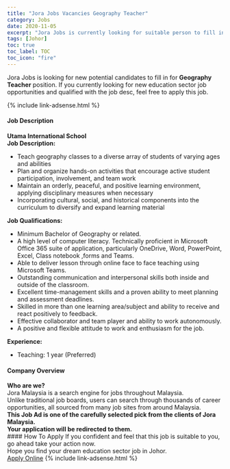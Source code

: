 ```yaml
---
title: "Jora Jobs Vacancies Geography Teacher" 
category: Jobs 
date: 2020-11-05 
excerpt: "Jora Jobs is currently looking for suitable person to fill in the Geography Teacher which positioned at Johor" 
tags: [Johor] 
toc: true 
toc_label: TOC 
toc_icon: "fire" 
--- 
```


<p>Jora Jobs is looking for new potential candidates to fill in for <b>Geography Teacher</b> position. If you currently looking for new education sector job opportunities and qualified with the job desc, feel free to apply this job.
</p>{% include link-adsense.html %} 
 <div><div><div><h4>Job Description</h4></div></div><div><div><span><div><div><strong>Utama International School</strong></div><div><div><strong>Job Description:</strong></div><ul><li>Teach geography classes to a diverse array of students of varying ages and abilities</li><li>Plan and organize hands-on activities that encourage active student participation, involvement, and team work</li><li>Maintain an orderly, peaceful, and positive learning environment, applying disciplinary measures when necessary</li><li>Incorporating cultural, social, and historical components into the curriculum to diversify and expand learning material</li></ul><div><div><strong>Job Qualifications:</strong></div><ul><li>Minimum Bachelor of Geography or related.</li><li>A high level of computer literacy. Technically proficient in Microsoft Office 365 suite of application, particularly OneDrive, Word, PowerPoint, Excel, Class notebook ,forms and Teams.</li><li>Able to deliver lesson through online face to face teaching using Microsoft Teams.</li><li>Outstanding communication and interpersonal skills both inside and outside of the classroom.</li><li>Excellent time-management skills and a proven ability to meet planning and assessment deadlines.</li><li>Skilled in more than one learning area/subject and ability to receive and react positively to feedback.</li><li>Effective collaborator and team player and ability to work autonomously.</li><li>A positive and flexible attitude to work and enthusiasm for the job.</li></ul><div><div><strong>Experience:</strong></div><ul><li>Teaching: 1 year (Preferred)</li></ul></div></div></div></div></span></div></div></div> 
<div><div><div><h4>Company Overview</h4></div></div><div><div><span><div><div>
<strong>Who are we?</strong></div>
<div>
	Jora Malaysia is a search engine for jobs throughout Malaysia.<br>
	Unlike traditional job boards, users can search through thousands of career opportunities, all sourced from many job sites from around Malaysia.&#160;</div>
<div>
<div>
<strong>This Job Ad is one of the carefully selected pick from the clients of Jora Malaysia.</strong></div>
<div>
<strong>Your application will be redirected to them.</strong></div>
</div></div></span></div></div></div> 
#### How To Apply 
If you confident and feel that this job is suitable to you, go ahead take your action now. <br/> 
Hope you find your dream education sector job in Johor. <br/> 
<a href="https://www.jobstreet.com.my/en/job/geography-teacher-4418369?jobId=jobstreet-my-job-4418369&sectionRank=28&token=0~825f6d23-158a-4988-a0d5-91d95ab3d672&fr=SRP%20View%20In%20New%20Ta" class="btn btn--info" target="_blank" rel="nofollow noopenner">Apply Online</a> 
{% include link-adsense.html %} 